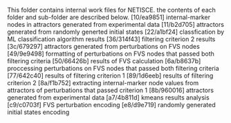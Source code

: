 This folder contains internal work files for NETISCE. the contents of each folder and sub-folder are described below.
[10/ea9851]	internal-marker nodes in attractors generated from experimental data
[11/b2d705]	attractors generated from randomly generted initial states
[22/a1bf24]	classfication by ML classification algorithm results
[36/314f43]	filtering criterion 2 results
[3c/679297]	attractors generated from perturbations on FVS nodes
[49/9e9498]	formatting of perturbations on FVS nodes that passed both filtering criteria
[50/66426b]	results of FVS calculation
[6a/b8637b]	proccessing perturbations on FVS nodes that passed both filtering criteria
[77/642c40]	results of filtering criterion 1
[89/1d6eeb]	results of filtering criterion 2
[8a/f1b752]	extracting internal-marker node values from attractors of perturbations that passed criterion 1
[8b/960016]	attractors generated from experimental data
[a7/4b811d]	kmeans results analysis
[c9/c0703f]	FVS perturbation encoding
[e8/d9e719]	randomly generated initial states encoding